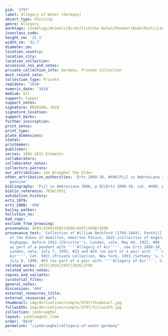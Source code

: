 ```yaml
---
pid: '3797'
label: Allegory of Water (Germany)
object_type: Painting
genre: Allegory
worktags: Cosmology|Animals|Birds|Fish|Van Balen|Pendant|Nude|Putti|Landscape
iconclass_code:
height_cm: '21.1'
width_cm: '31.7'
diameter_cm:
location_country:
location_city:
location_collection:
accession_nos_and_notes:
private_collection_info: Germany, Private Collection
most_recent_sale:
collection_type: Private
realdate: '1610'
numeric_date: '1610'
medium: Oil
support: Copper
support_notes:
signature: BRUEGHEL 1610
signature_location:
support_marks:
further_inscription:
print_notes:
print_type:
plate_dimensions:
states:
printmaker:
publisher:
series: 1601-1611 Elements
collaborators:
collaborator_notes:
collectors_patrons:
our_attribution: Jan Brueghel the Elder
other_attribution_authorities: 'Ertz 2008-10, #498|Pijl in Ambrosiana 2006 p.92 as
  genuine'
bibliography: 'Pijl in Ambrosiana 2006, p.92|Ertz 2008-10, cat. #498, pp. 1048-49'
biblio_reference: 7830|7831
exhibition_history:
ertz_1979:
ertz_2008: '498'
bailey_walker:
hollstein_no:
bad_copy:
exclude_from_browsing:
provenance: 4593|4594|4595|4596|4597|4598|4599
provenance_text: 'Collection of William Beckford (1760-1844), Fonthill, 1823.|Collection
  of the Dukes of Hamilton, Hamilton Palace, 1822.|Collection of Angela Burdett-Coutts,
  Highgage, before 1922.|Christie''s, London, sale, May 04, 1922, #86 (advertised
  as part of a pendant with ''''Allegory of Air'''', see Ertz 2008-10, Cat. 503).|Sotheby''s,
  London, sale, July 7, 1993, #23 and #24 (as part of a pair with ''''Allegory of
  Air'''', Cat. 503).|Private collection, New York, 1993.|Sotheby''s, London, sale,
  July 8, 1999, #53 (as part of a pair with ''''Allegory of Air'''', Cat. 503).'
related_works: 2932|2934|2937|2936|3798
related_works_notes:
copies_and_variants:
curatorial_files:
general_notes:
discussion: '664'
external_resources_title:
external_resources_url:
thumbnail: img/derivatives/simple/3797/thumbnail.jpg
fullwidth: img/derivatives/simple/3797/fullwidth.jpg
collection: janbrueghel
layout: janbrueghel_item
order: '0819'
permalink: "/janbrueghel/allegory-of-water-germany"
---
```

